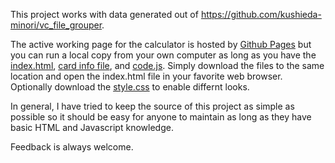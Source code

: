This project works with data generated out of https://github.com/kushieda-minori/vc_file_grouper.

The active working page for the calculator is hosted by [Github Pages](https://kushieda-minori.github.io/vc-arcana-calc/)
but you can run a local copy from your own computer as long as you have the [index.html](index.html),
 [card info file](cardInfo.js), and [code.js](code.js). Simply download the files to the same location and open the
index.html file in your favorite web browser. Optionally download the [style.css](style.css) to enable differnt looks.

In general, I have tried to keep the source of this project as simple as possible so it should be
easy for anyone to maintain as long as they have basic HTML and Javascript knowledge.

Feedback is always welcome.
